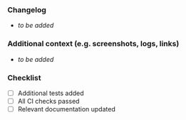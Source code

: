 ### Changelog
<!-- Provide a clear and concise description of the changes in this PR in bullet points -->
- _to be added_

### Additional context (e.g. screenshots, logs, links)
<!-- Provide a clear additional context, dependencies & links in bullet points -->
<!-- links could be jira, slack, docs, etc. -->
- _to be added_


### Checklist
<!-- Mark [x] the appropriate option, helps the reviewer to verify the changes -->
- [ ] Additional tests added
- [ ] All CI checks passed
- [ ] Relevant documentation updated

<!-- for any cautionary notes, use https://github.com/orgs/community/discussions/16925 -->


<!-- for any questions, reachout to #pod-app-framework or connect@atlan.com -->